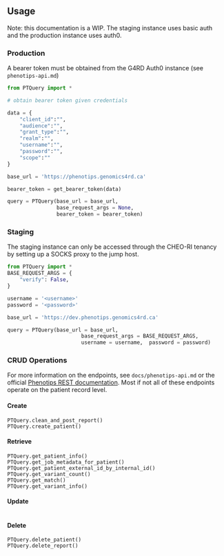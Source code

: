 ## Usage

Note: this documentation is a WIP.
The staging instance uses basic auth and the production instance uses auth0. 

### Production
A bearer token must be obtained from the G4RD Auth0 instance (see `phenotips-api.md`)

```py
from PTQuery import *

# obtain bearer token given credentials

data = {
    "client_id":"",
    "audience":"",
    "grant_type":"",
    "realm":"",
    "username":"",
    "password":"",
    "scope":""
}

base_url = 'https://phenotips.genomics4rd.ca'

bearer_token = get_bearer_token(data)

query = PTQuery(base_url = base_url, 
                base_request_args = None, 
                bearer_token = bearer_token)
```

### Staging

The staging instance can only be accessed through the CHEO-RI tenancy by setting up a SOCKS proxy to the jump host. 

```py
from PTQuery import *
BASE_REQUEST_ARGS = {
    "verify": False,
}

username = '<username>'
password = '<password>'

base_url = 'https://dev.phenotips.genomics4rd.ca'

query = PTQuery(base_url = base_url, 
                        base_request_args = BASE_REQUEST_ARGS, 
                        username = username,  password = password)
````

### CRUD Operations

For more information on the endpoints, see `docs/phenotips-api.md` or the official [Phenotips REST documentation](https://help.phenotips.com/hc/en-us/articles/360046288971-REST-API-Overview). Most if not all of these endpoints operate on the patient record level.

#### Create
```
PTQuery.clean_and_post_report()
PTQuery.create_patient()
```
#### Retrieve 
```
PTQuery.get_patient_info()
PTQuery.get_job_metadata_for_patient()
PTQuery.get_patient_external_id_by_internal_id()
PTQuery.get_variant_count()
PTQuery.get_match()
PTQuery.get_variant_info()
```
#### Update 
```
```
#### Delete 
```
PTQuery.delete_patient()
PTQuery.delete_report()

```
